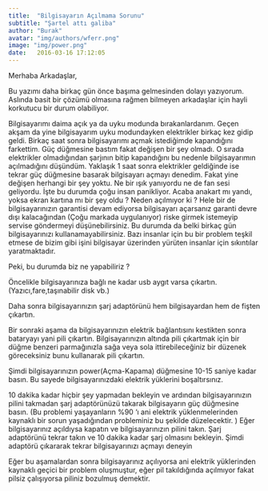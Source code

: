 ```yaml
---
title:  "Bilgisayarın Açılmama Sorunu"
subtitle: "Şartel attı galiba"
author: "Burak"
avatar: "img/authors/wferr.png"
image: "img/power.png"
date:   2016-03-16 17:12:05
---
```


Merhaba Arkadaşlar,

Bu yazımı daha birkaç gün önce başıma gelmesinden dolayı yazıyorum. Aslında basit bir çözümü olmasına rağmen bilmeyen arkadaşlar için hayli korkutucu bir durum olabiliyor.

Bilgisayarımı daima açık ya da uyku modunda bırakanlardanım. Geçen akşam da yine bilgisayarım uyku modundayken elektrikler birkaç kez gidip geldi. Birkaç saat sonra bilgisayarımı açmak istediğimde kapandığını farkettim. Güç düğmesine bastım fakat değişen bir şey  olmadı. O sırada elektrikler olmadığından şarjının bitip kapandığını bu nedenle bilgisayarımın açılmadığını düşündüm. Yaklaşık 1 saat sonra elektrikler geldiğinde ise tekrar güç düğmesine basarak bilgisayarı açmayı denedim. Fakat yine değişen herhangi bir şey yoktu. Ne bir ışık yanıyordu ne de fan sesi geliyordu. İşte bu durumda çoğu insan panikliyor. Acaba anakart mı yandı, yoksa ekran kartına mı bir şey oldu ? Neden açılmıyor ki ? Hele bir de bilgisayarınızın garantisi devam ediyorsa bilgisayarı açarsanız garanti devre dışı kalacağından (Çoğu markada uygulanıyor) riske girmek istemeyip servise göndermeyi düşünebilirsiniz. Bu durumda da belki birkaç gün bilgisayarınızı kullanamayabilirsiniz. Bazı insanlar için bu bir  problem teşkil etmese de bizim gibi işini bilgisayar  üzerinden yürüten insanlar için sıkıntılar yaratmaktadır.

Peki, bu durumda biz ne yapabiliriz ?

Öncelikle bilgisayarınıza bağlı ne kadar usb aygıt varsa çıkartın. (Yazıcı,fare,taşınabilir disk vb.)

Daha sonra bilgisayarınızın şarj adaptörünü hem bilgisayardan hem de fişten çıkartın.

Bir sonraki aşama da bilgisayarınızın elektrik bağlantısını kestikten sonra bataryayı yani pili çıkartın. Bilgisayarınızın altında pili çıkartmak için bir düğme benzeri parmağınızla sağa veya sola ittirebileceğiniz bir düzenek göreceksiniz bunu kullanarak pili çıkartın.


Şimdi bilgisayarınızın power(Açma-Kapama) düğmesine 10-15 saniye kadar basın. Bu sayede  bilgisayarınızdaki elektrik yüklerini boşaltırsınız.

10 dakika kadar hiçbir şey yapmadan bekleyin ve ardından bilgisayarınızın pilini takmadan şarj adaptörünüzü takarak bilgisayarın güç düğmesine basın. (Bu problemi yaşayanların %90 ‘ı ani elektrik yüklenmelerinden kaynaklı bir sorun yaşadığından probleminiz bu şekilde düzelecektir. )
Eğer bilgisayarınız açıldıysa kapatın ve bilgisayarınızın pilini takın.
Şarj adaptörünü tekrar takın ve 10 dakika kadar şarj olmasını bekleyin.
Şimdi adaptörü çıkararak tekrar  bilgisayarınızı açmayı deneyin
 

Eğer bu aşamalardan sonra bilgisayarınız açılıyorsa ani elektrik yüklerinden kaynaklı geçici bir  problem oluşmuştur, eğer pil takıldığında açılmıyor fakat pilsiz çalışıyorsa piliniz bozulmuş demektir.
